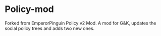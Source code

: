 # Policy-mod

Forked from EmperorPinguin Policy v2 Mod.
A mod for G&K, updates the social policy trees and adds two new ones.
